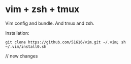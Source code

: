 vim + zsh + tmux
===

Vim config and bundle. And tmux and zsh.


Installation:

    git clone https://github.com/51616/vim.git ~/.vim; sh ~/.vim/install0.sh

// new changes
